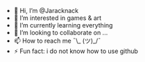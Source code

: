- 👋 Hi, I’m @Jaracknack
- 👀 I’m interested in games & art
- 🌱 I’m currently learning everything
- 💞️ I’m looking to collaborate on ...
- 📫 How to reach me ¯\\_ (ツ)_/¯
- ⚡ Fun fact: i do not know how to use github

<!---
Jaracknack/Jaracknack is a ✨ special ✨ repository because its `README.md` (this file) appears on your GitHub profile.
You can click the Preview link to take a look at your changes.
--->
